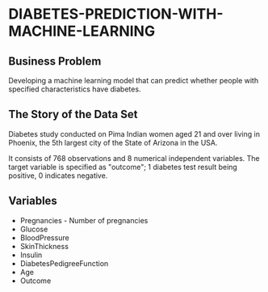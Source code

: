 # DIABETES-PREDICTION-WITH-MACHINE-LEARNING

## Business Problem
Developing a machine learning model that can predict whether people with specified characteristics have diabetes.

## The Story of the Data Set
Diabetes study conducted on Pima Indian women aged 21 and over living in Phoenix, the 5th largest city of the State of Arizona in the USA.

It consists of 768 observations and 8 numerical independent variables.
The target variable is specified as "outcome";
1 diabetes test result being positive,
0 indicates negative.

## Variables
* Pregnancies - Number of pregnancies
* Glucose
* BloodPressure
* SkinThickness
* Insulin
* DiabetesPedigreeFunction
* Age
* Outcome

